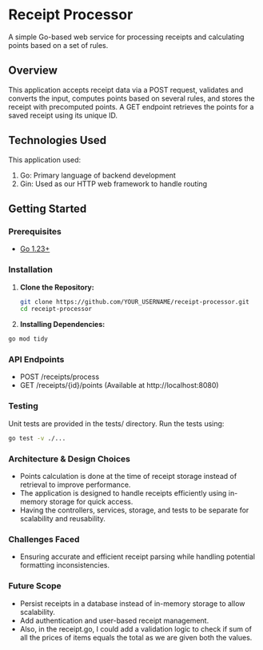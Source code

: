 # Receipt Processor

A simple Go-based web service for processing receipts and calculating points based on a set of rules.

## Overview

This application accepts receipt data via a POST request, validates and converts the input, computes points based on several rules, and stores the receipt with precomputed points. A GET endpoint retrieves the points for a saved receipt using its unique ID.

## Technologies Used

This application used:
1. Go: Primary language of backend development
2. Gin: Used as our HTTP web framework to handle routing


## Getting Started

### Prerequisites

- [Go 1.23+](https://golang.org/dl/)


### Installation

1. **Clone the Repository:**
   ```sh
   git clone https://github.com/YOUR_USERNAME/receipt-processor.git
   cd receipt-processor
   ```

2. **Installing Dependencies:**
  ```sh
  go mod tidy
   ```


### API Endpoints
- POST /receipts/process
- GET /receipts/{id}/points
(Available at http://localhost:8080)


### Testing
Unit tests are provided in the tests/ directory. Run the tests using:
```sh
go test -v ./...
```


### Architecture & Design Choices
- Points calculation is done at the time of receipt storage instead of retrieval to improve performance.
- The application is designed to handle receipts efficiently using in-memory storage for quick access.
- Having the controllers, services, storage, and tests to be separate for scalability and reusability.


### Challenges Faced
- Ensuring accurate and efficient receipt parsing while handling potential formatting inconsistencies.


### Future Scope
- Persist receipts in a database instead of in-memory storage to allow scalability.
- Add authentication and user-based receipt management.
- Also, in the receipt.go, I could add a validation logic to check if sum of all the prices of items equals the total as we are given both the values.


###


